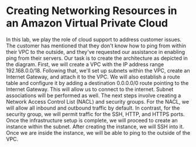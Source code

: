 # Creating Networking Resources in an Amazon Virtual Private Cloud



In this lab, we play the role of cloud support to address customer issues. The customer has mentioned that they don't know how to ping from within their VPC to the outside, and they've requested our assistance in enabling ping from their servers.
Our task is to create the architecture as depicted in the diagram. First, we will create a VPC with the IP address range 192.168.0.0/18. Following that, we'll set up subnets within the VPC, create an Internet Gateway, and attach it to the VPC. We will also establish a route table and configure it by adding a destination 0.0.0.0/0 route pointing to the Internet Gateway. This will allow us to connect to the internet. Subnet associations will be performed as well.
The next steps involve creating a Network Access Control List (NACL) and security groups. For the NACL, we will allow all inbound and outbound traffic by default. In contrast, for the security group, we will permit traffic for the SSH, HTTP, and HTTPS ports.
Once the infrastructure setup is complete, we will proceed to create an instance within the subnet. After creating the instance, we will SSH into it. Once we are inside the instance, we will be able to ping to the outside of the VPC.

